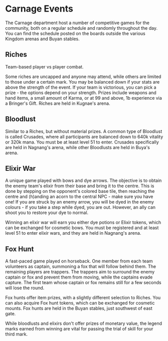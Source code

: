 # Carnage Events

The Carnage department host a number of competitive games for the community, both on a regular schedule and randomly throughout the day. You can find the schedule posted on the boards outside the various Kingdom arenas and Buyan stables.

## Riches

Team-based player vs player combat.

Some riches are uncapped and anyone may attend, while others are limited to those under a certain mark. You may be balanced down if your stats are above the strength of the event. If your team is victorious, you can pick a prize - the options depend on your strength. Prizes include weapons and hand items, a small amount of Karma, or at 99 and above, 1b experience via a Bringer's Gift. Riches are held in Kugnae's arena.

## Bloodlust

Similar to a Riches, but without material prizes. A common type of Bloodlust is called Crusades, where all participants are balanced down to 640k vitality or 320k mana. You must be at least level 51 to enter. Crusades specifically are held in Nagnang's arena, while other Bloodlusts are held in Buya's arena.

## Elixir War

A unique game played with bows and dye arrows. The objective is to obtain the enemy team's elixir from their base and bring it to the centre. This is done by stepping on the opponent's colored base tile, then reaching the centre and (h)anding an acorn to the central NPC - make sure you have one! If you are struck by an enemy arrow, you will be dyed in the enemy colours - if you take a step while dyed, you are out. However, an ally can shoot you to restore your dye to normal.

Winning an elixir war will earn you either dye potions or Elixir tokens, which can be exchanged for cosmetic bows. You must be registered and at least level 51 to enter elixir wars, and they are held in Nagnang's arena.

## Fox Hunt

A fast-paced game played on horseback. One member from each team volunteers as captain, summoning a fox that will follow behind them. The remaining players are trappers. The trappers aim to surround the enemy captain or fox and prevent them from moving, while the captains evade capture. The first team whose captain or fox remains still for a few seconds will lose the round.

Fox hunts offer item prizes, with a slightly different selection to Riches. You can also acquire Fox hunt tokens, which can be exchanged for cosmetic mounts. Fox hunts are held in the Buyan stables, just southwest of east gate.

While bloodlusts and elixirs don't offer prizes of monetary value, the legend marks earned from winning are vital for passing the trial of skill for your third mark.

